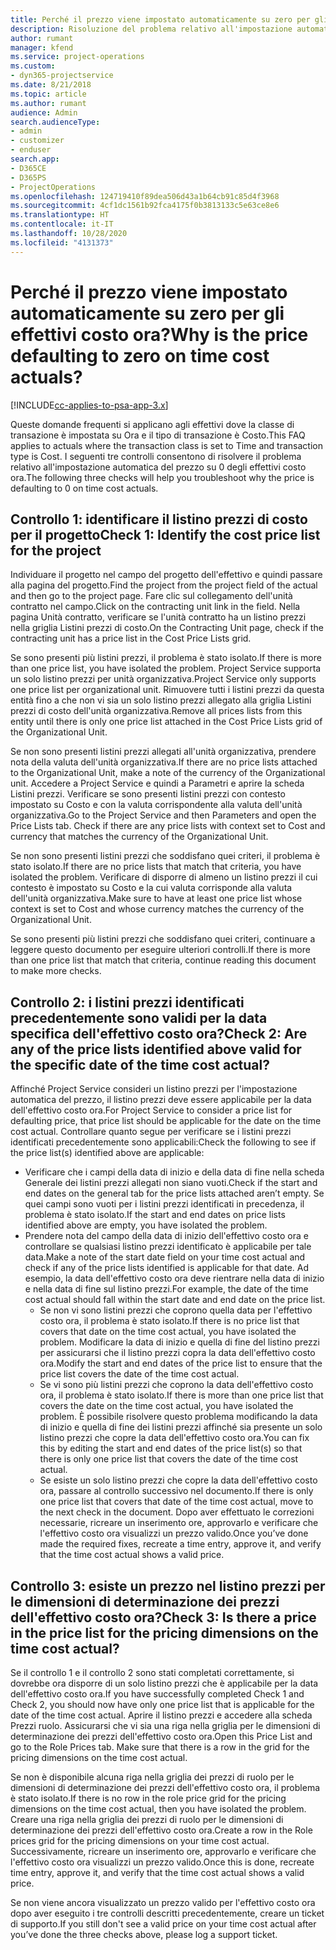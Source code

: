 ```yaml
---
title: Perché il prezzo viene impostato automaticamente su zero per gli effettivi costo ora?
description: Risoluzione del problema relativo all'impostazione automatica su zero del prezzo per gli effettivi costo ora.
author: rumant
manager: kfend
ms.service: project-operations
ms.custom:
- dyn365-projectservice
ms.date: 8/21/2018
ms.topic: article
ms.author: rumant
audience: Admin
search.audienceType:
- admin
- customizer
- enduser
search.app:
- D365CE
- D365PS
- ProjectOperations
ms.openlocfilehash: 124719410f89dea506d43a1b64cb91c85d4f3968
ms.sourcegitcommit: 4cf1dc1561b92fca4175f0b3813133c5e63ce8e6
ms.translationtype: HT
ms.contentlocale: it-IT
ms.lasthandoff: 10/28/2020
ms.locfileid: "4131373"
---
```

# <a name="why-is-the-price-defaulting-to-zero-on-time-cost-actuals"></a><span data-ttu-id="8171d-103">Perché il prezzo viene impostato automaticamente su zero per gli effettivi costo ora?</span><span class="sxs-lookup"><span data-stu-id="8171d-103">Why is the price defaulting to zero on time cost actuals?</span></span>

[!INCLUDE[cc-applies-to-psa-app-3.x](../includes/cc-applies-to-psa-app-3x.md)]

<span data-ttu-id="8171d-104">Queste domande frequenti si applicano agli effettivi dove la classe di transazione è impostata su Ora e il tipo di transazione è Costo.</span><span class="sxs-lookup"><span data-stu-id="8171d-104">This FAQ applies to actuals where the transaction class is set to Time and transaction type is Cost.</span></span> <span data-ttu-id="8171d-105">I seguenti tre controlli consentono di risolvere il problema relativo all'impostazione automatica del prezzo su 0 degli effettivi costo ora.</span><span class="sxs-lookup"><span data-stu-id="8171d-105">The following three checks will help you troubleshoot why the price is defaulting to 0 on time cost actuals.</span></span>
 
## <a name="check-1-identify-the-cost-price-list-for-the-project"></a><span data-ttu-id="8171d-106">Controllo 1: identificare il listino prezzi di costo per il progetto</span><span class="sxs-lookup"><span data-stu-id="8171d-106">Check 1: Identify the cost price list for the project</span></span>

<span data-ttu-id="8171d-107">Individuare il progetto nel campo del progetto dell'effettivo e quindi passare alla pagina del progetto.</span><span class="sxs-lookup"><span data-stu-id="8171d-107">Find the project from the project field of the actual and then go to the project page.</span></span> <span data-ttu-id="8171d-108">Fare clic sul collegamento dell'unità contratto nel campo.</span><span class="sxs-lookup"><span data-stu-id="8171d-108">Click on the contracting unit link in the field.</span></span> <span data-ttu-id="8171d-109">Nella pagina Unità contratto, verificare se l'unità contratto ha un listino prezzi nella griglia Listini prezzi di costo.</span><span class="sxs-lookup"><span data-stu-id="8171d-109">On the Contracting Unit page, check if the contracting unit has a price list in the Cost Price Lists grid.</span></span>

<span data-ttu-id="8171d-110">Se sono presenti più listini prezzi, il problema è stato isolato.</span><span class="sxs-lookup"><span data-stu-id="8171d-110">If there is more than one price list, you have isolated the problem.</span></span> <span data-ttu-id="8171d-111">Project Service supporta un solo listino prezzi per unità organizzativa.</span><span class="sxs-lookup"><span data-stu-id="8171d-111">Project Service only supports one price list per organizational unit.</span></span> <span data-ttu-id="8171d-112">Rimuovere tutti i listini prezzi da questa entità fino a che non vi sia un solo listino prezzi allegato alla griglia Listini prezzi di costo dell'unità organizzativa.</span><span class="sxs-lookup"><span data-stu-id="8171d-112">Remove all prices lists from this entity until there is only one price list attached in the Cost Price Lists grid of the Organizational Unit.</span></span>

<span data-ttu-id="8171d-113">Se non sono presenti listini prezzi allegati all'unità organizzativa, prendere nota della valuta dell'unità organizzativa.</span><span class="sxs-lookup"><span data-stu-id="8171d-113">If there are no price lists attached to the Organizational Unit, make a note of the currency of the Organizational unit.</span></span> <span data-ttu-id="8171d-114">Accedere a Project Service e quindi a Parametri e aprire la scheda Listini prezzi. Verificare se sono presenti listini prezzi con contesto impostato su Costo e con la valuta corrispondente alla valuta dell'unità organizzativa.</span><span class="sxs-lookup"><span data-stu-id="8171d-114">Go to the Project Service and then Parameters and open the Price Lists tab. Check if there are any price lists with context set to Cost and currency that matches the currency of the Organizational Unit.</span></span>
 
<span data-ttu-id="8171d-115">Se non sono presenti listini prezzi che soddisfano quei criteri, il problema è stato isolato.</span><span class="sxs-lookup"><span data-stu-id="8171d-115">If there are no price lists that match that criteria, you have isolated the problem.</span></span> <span data-ttu-id="8171d-116">Verificare di disporre di almeno un listino prezzi il cui contesto è impostato su Costo e la cui valuta corrisponde alla valuta dell'unità organizzativa.</span><span class="sxs-lookup"><span data-stu-id="8171d-116">Make sure to have at least one price list whose context is set to Cost and whose currency matches the currency of the Organizational Unit.</span></span>

<span data-ttu-id="8171d-117">Se sono presenti più listini prezzi che soddisfano quei criteri, continuare a leggere questo documento per eseguire ulteriori controlli.</span><span class="sxs-lookup"><span data-stu-id="8171d-117">If there is more than one price list that match that criteria, continue reading this document to make more checks.</span></span>

## <a name="check-2-are-any-of-the-price-lists-identified-above-valid-for-the-specific-date-of-the-time-cost-actual"></a><span data-ttu-id="8171d-118">Controllo 2: i listini prezzi identificati precedentemente sono validi per la data specifica dell'effettivo costo ora?</span><span class="sxs-lookup"><span data-stu-id="8171d-118">Check 2: Are any of the price lists identified above valid for the specific date of the time cost actual?</span></span>

<span data-ttu-id="8171d-119">Affinché Project Service consideri un listino prezzi per l'impostazione automatica del prezzo, il listino prezzi deve essere applicabile per la data dell'effettivo costo ora.</span><span class="sxs-lookup"><span data-stu-id="8171d-119">For Project Service to consider a price list for defaulting price, that price list should be applicable for the date on the time cost actual.</span></span> <span data-ttu-id="8171d-120">Controllare quanto segue per verificare se i listini prezzi identificati precedentemente sono applicabili:</span><span class="sxs-lookup"><span data-stu-id="8171d-120">Check the following to see if the price list(s) identified above are applicable:</span></span>

- <span data-ttu-id="8171d-121">Verificare che i campi della data di inizio e della data di fine nella scheda Generale dei listini prezzi allegati non siano vuoti.</span><span class="sxs-lookup"><span data-stu-id="8171d-121">Check if the start and end dates on the general tab for the price lists attached aren’t empty.</span></span> <span data-ttu-id="8171d-122">Se quei campi sono vuoti per i listini prezzi identificati in precedenza, il problema è stato isolato.</span><span class="sxs-lookup"><span data-stu-id="8171d-122">If the start and end dates on price lists identified above are empty, you have isolated the problem.</span></span> 
- <span data-ttu-id="8171d-123">Prendere nota del campo della data di inizio dell'effettivo costo ora e controllare se qualsiasi listino prezzi identificato è applicabile per tale data.</span><span class="sxs-lookup"><span data-stu-id="8171d-123">Make a note of the start date field on your time cost actual and check if any of the price lists identified is applicable for that date.</span></span> <span data-ttu-id="8171d-124">Ad esempio, la data dell'effettivo costo ora deve rientrare nella data di inizio e nella data di fine sul listino prezzi.</span><span class="sxs-lookup"><span data-stu-id="8171d-124">For example, the date of the time cost actual should fall within the start date and end date on the price list.</span></span> 
    - <span data-ttu-id="8171d-125">Se non vi sono listini prezzi che coprono quella data per l'effettivo costo ora, il problema è stato isolato.</span><span class="sxs-lookup"><span data-stu-id="8171d-125">If there is no price list that covers that date on the time cost actual, you have isolated the problem.</span></span> <span data-ttu-id="8171d-126">Modificare la data di inizio e quella di fine del listino prezzi per assicurarsi che il listino prezzi copra la data dell'effettivo costo ora.</span><span class="sxs-lookup"><span data-stu-id="8171d-126">Modify the start and end dates of the price list to ensure that the price list covers the date of the time cost actual.</span></span> 
    - <span data-ttu-id="8171d-127">Se vi sono più listini prezzi che coprono la data dell'effettivo costo ora, il problema è stato isolato.</span><span class="sxs-lookup"><span data-stu-id="8171d-127">If there is more than one price list that covers the date on the time cost actual, you have isolated the problem.</span></span> <span data-ttu-id="8171d-128">È possibile risolvere questo problema modificando la data di inizio e quella di fine dei listini prezzi affinché sia presente un solo listino prezzi che copre la data dell'effettivo costo ora.</span><span class="sxs-lookup"><span data-stu-id="8171d-128">You can fix this by editing the start and end dates of the price list(s) so that there is only one price list that covers the date of the time cost actual.</span></span> 
    - <span data-ttu-id="8171d-129">Se esiste un solo listino prezzi che copre la data dell'effettivo costo ora, passare al controllo successivo nel documento.</span><span class="sxs-lookup"><span data-stu-id="8171d-129">If there is only one price list that covers that date of the time cost actual, move to the next check in the document.</span></span>
<span data-ttu-id="8171d-130">Dopo aver effettuato le correzioni necessarie, ricreare un inserimento ore, approvarlo e verificare che l'effettivo costo ora visualizzi un prezzo valido.</span><span class="sxs-lookup"><span data-stu-id="8171d-130">Once you’ve done made the required fixes, recreate a time entry, approve it, and verify that the time cost actual shows a valid price.</span></span>

## <a name="check-3-is-there-a-price-in-the-price-list-for-the-pricing-dimensions-on-the-time-cost-actual"></a><span data-ttu-id="8171d-131">Controllo 3: esiste un prezzo nel listino prezzi per le dimensioni di determinazione dei prezzi dell'effettivo costo ora?</span><span class="sxs-lookup"><span data-stu-id="8171d-131">Check 3: Is there a price in the price list for the pricing dimensions on the time cost actual?</span></span>

<span data-ttu-id="8171d-132">Se il controllo 1 e il controllo 2 sono stati completati correttamente, si dovrebbe ora disporre di un solo listino prezzi che è applicabile per la data dell'effettivo costo ora.</span><span class="sxs-lookup"><span data-stu-id="8171d-132">If you have successfully completed Check 1 and Check 2, you should now have only one price list that is applicable for the date of the time cost actual.</span></span> <span data-ttu-id="8171d-133">Aprire il listino prezzi e accedere alla scheda Prezzi ruolo. Assicurarsi che vi sia una riga nella griglia per le dimensioni di determinazione dei prezzi dell'effettivo costo ora.</span><span class="sxs-lookup"><span data-stu-id="8171d-133">Open this Price List and go to the Role Prices tab. Make sure that there is a row in the grid for the pricing dimensions on the time cost actual.</span></span>

<span data-ttu-id="8171d-134">Se non è disponibile alcuna riga nella griglia dei prezzi di ruolo per le dimensioni di determinazione dei prezzi dell'effettivo costo ora, il problema è stato isolato.</span><span class="sxs-lookup"><span data-stu-id="8171d-134">If there is no row in the role price grid for the pricing dimensions on the time cost actual, then you have isolated the problem.</span></span> <span data-ttu-id="8171d-135">Creare una riga nella griglia dei prezzi di ruolo per le dimensioni di determinazione dei prezzi dell'effettivo costo ora.</span><span class="sxs-lookup"><span data-stu-id="8171d-135">Create a row in the Role prices grid for the pricing dimensions on your time cost actual.</span></span> <span data-ttu-id="8171d-136">Successivamente, ricreare un inserimento ore, approvarlo e verificare che l'effettivo costo ora visualizzi un prezzo valido.</span><span class="sxs-lookup"><span data-stu-id="8171d-136">Once this is done, recreate time entry, approve it, and verify that the time cost actual shows a valid price.</span></span>
 
<span data-ttu-id="8171d-137">Se non viene ancora visualizzato un prezzo valido per l'effettivo costo ora dopo aver eseguito i tre controlli descritti precedentemente, creare un ticket di supporto.</span><span class="sxs-lookup"><span data-stu-id="8171d-137">If you still don't see a valid price on your time cost actual after you’ve done the three checks above, please log a support ticket.</span></span>



